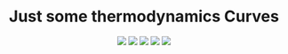 <h1 align="center"> 
  
  <br>
    Just some thermodynamics Curves
  <br>
  
</h1>


<p align="center">
  <img src="https://img.shields.io/badge/Ecole-IPSA-%23075ebe?link=https://www.ipsa.fr//right&link=https://www.ipsa.fr//left">
  <img src="https://img.shields.io/badge/Aero2:-thermo-%2307bea4">
  <img src="https://img.shields.io/badge/Python-3.X-%C73600">
  <img src="https://img.shields.io/badge/State-en cours-green">
  <img src=https://user-images.githubusercontent.com/49699418/118346047-f6e60d80-b538-11eb-9cbb-ee0c2d9ea36b.png>
  <br>
</p>









